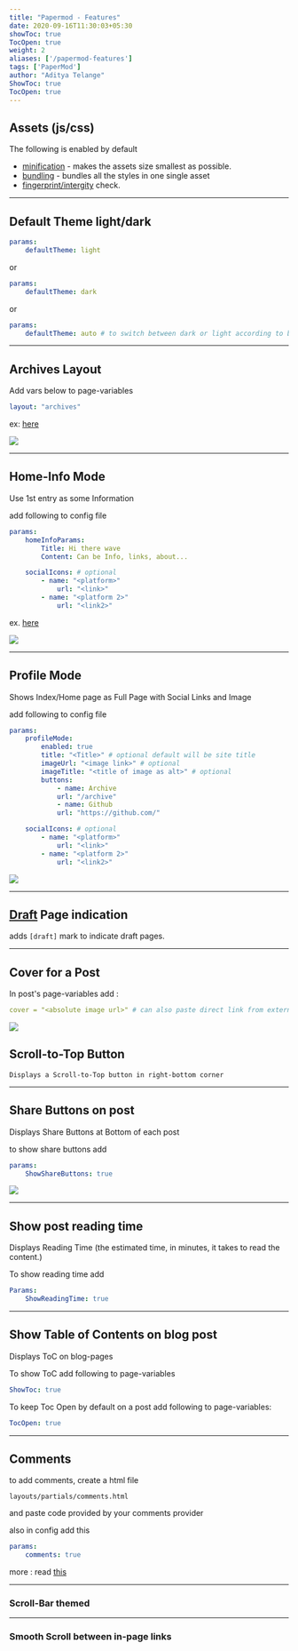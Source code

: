 ```yaml
---
title: "Papermod - Features"
date: 2020-09-16T11:30:03+05:30
showToc: true
TocOpen: true
weight: 2
aliases: ['/papermod-features']
tags: ['PaperMod']
author: "Aditya Telange"
ShowToc: true
TocOpen: true
---
```


## Assets (js/css)
The following is enabled by default
- [minification](https://gohugo.io/hugo-pipes/minification/) - makes the assets size smallest as possible.
- [bundling](https://gohugo.io/hugo-pipes/bundling/) - bundles all the styles in one single asset
- [fingerprint/intergity](https://gohugo.io/hugo-pipes/fingerprint/) check.

---

## Default Theme light/dark

```yml
params:
    defaultTheme: light
```

or

```yml
params:
    defaultTheme: dark
```

or

```yml
params:
    defaultTheme: auto # to switch between dark or light according to browser theme
```
</details>

---

## Archives Layout

Add vars below to page-variables

```yml
layout: "archives"
```
ex: [here](https://raw.githubusercontent.com/adityatelange/hugo-PaperMod/exampleSite/content/archives.md)

![](https://i.ibb.co/cNWc7GZ/paper-mod-archives.png)

---

## Home-Info Mode

Use 1st entry as some Information

add following to config file
```yml
params:
    homeInfoParams:
        Title: Hi there wave
        Content: Can be Info, links, about...

    socialIcons: # optional
        - name: "<platform>"
            url: "<link>"
        - name: "<platform 2>"
            url: "<link2>"
```

ex. [here](https://github.com/adityatelange/hugo-PaperMod/blob/exampleSite/config.toml#L14)

![](https://i.ibb.co/zsq6fLr/papermod-homeinfo.png)

---

## Profile Mode

Shows Index/Home page as Full Page with Social Links and Image

add following to config file

```yml
params:
    profileMode:
        enabled: true
        title: "<Title>" # optional default will be site title
        imageUrl: "<image link>" # optional
        imageTitle: "<title of image as alt>" # optional
        buttons:
            - name: Archive
            url: "/archive"
            - name: Github
            url: "https://github.com/"

    socialIcons: # optional
        - name: "<platform>"
            url: "<link>"
        - name: "<platform 2>"
            url: "<link2>"
```

![](https://i.ibb.co/K0HVPBd/paper-mod-profilemode.png)

---

## [Draft](https://gohugo.io/getting-started/usage/#draft-future-and-expired-content) Page indication

adds `[draft]` mark to indicate draft pages.

---

## Cover for a Post

In post's page-variables add :

```yml
cover = "<absolute image url>" # can also paste direct link from external site ex. https://i.ibb.co/K0HVPBd/paper-mod-profilemode.png
```

![](https://user-images.githubusercontent.com/21258296/93084795-3579ae80-f6b2-11ea-98c1-eee4061eb836.png)

## Scroll-to-Top Button
    Displays a Scroll-to-Top button in right-bottom corner

---

## Share Buttons on post

Displays Share Buttons at Bottom of each post

to show share buttons add
```yml
params:
    ShowShareButtons: true
```

![](https://i.ibb.co/sPN8bgd/paper-mod-share-butons.png)

---

## Show post reading time

Displays Reading Time (the estimated time, in minutes, it takes to read the content.)

To show reading time add
```yml
Params:
    ShowReadingTime: true
```

---

## Show Table of Contents on blog post

Displays ToC on blog-pages

To show ToC add following to page-variables
```yml
ShowToc: true
```

To keep Toc Open by default on a post add following to page-variables:
```yml
TocOpen: true
```

---

## Comments

to add comments, create a html file

`layouts/partials/comments.html`

and paste code provided by your comments provider

also in config add this
```yml
params:
    comments: true
```

more : read [this](https://gohugo.io/content-management/comments/)

---

### Scroll-Bar themed

---

### Smooth Scroll between in-page links
